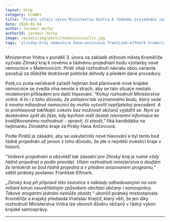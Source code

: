 ```yaml
---
layout: blog
category: CLANKY
title: 'Piráti vítají výzvu Ministestva Vnitra k řádnému projednání výstavby nové nemocnice'
date: 2020-02-04
author: Jaromír Horký
authorId: jaromir.horky
image: /assets/img/posts/nemonicnicezlin.jpg
tags: 'zlinsky-kraj nemocnice hana-ancincova frantisek-elfmark kromeriz vratislav-krejcir'
---
```

Ministerstvo Vnitra v pondělí 3. února na základě stížnosti města Kroměříže vyzvalo Zlínský kraj k novému a řádnému projednání bodu výstavby nové nemocnice v Malenovicích. Piráti vítají rozhodnutí návratu obou varianta považují za důležité dodržovat politické dohody a předem dané procedury.

Poté,co zcela nečekaně zařadil hejtman bod plánované nové krajské nemocnice se zvedla vlna nevole a strach, aby se tato situace nestalo modelovým příkladem pro další hlasování.
*“Kvituji rozhodnutí Ministerstva vnitra. A to i z toho důvodu, že zařazení tak významného bodu, který vede k mnoha miliardové nemocnici by mohlo vytvořit  nepřijatelný precedent. A to prohlasovat takříkajíc cokoliv bez možnosti občanů vyjádřit se. Nyní se dostáváme zpět do fáze, kdy bychom měli dostat relevantní informace ke kvalifikovanému rozhodnutí - opravit, či stavět,”* říká kandidátka na hejtmanku Zlínského kraje za Piráty Hana Ančincová.

Podle Pirátů je zásadní, aby se uskutečnilo nové hlasování a byl tento bod řádně projednán už jenom z toho důvodu, že jde o největší investici kraje v historii.

*“Veškeré projednání a obzvlášť tak zásadní pro Zlínský kraj je nutné vždy řádně projednat a podle pravidel. Vítám rozhodnutí ministerstva a doufám že tentokrát se bod řádně projedná a v předem avizovaném programu,”* sdělil pirátský poslanec František Elfmark.

*„Zlínský kraj při přípravě této investice s náklady odhadovanými na osm miliard korun neuvěřitelným způsobem obchází občany i samosprávy. Takové arogantní jednání nemůže obstát,“* ukončil pirátský místostarosta Kroměříže a krajský předseda Vratislav Krejčíř, který věří, že jen díky rozhodnutí Ministerstva Vnitra lze obnovit důvěru občanů v řádný výkon krajské samosprávy.

---

